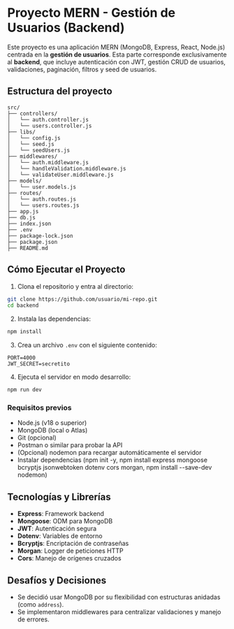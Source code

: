 # Proyecto MERN - Gestión de Usuarios (Backend)

Este proyecto es una aplicación MERN (MongoDB, Express, React, Node.js) centrada en la **gestión de usuarios**. Esta parte corresponde exclusivamente al **backend**, que incluye autenticación con JWT, gestión CRUD de usuarios, validaciones, paginación, filtros y seed de usuarios.



## Estructura del proyecto

```
src/
├── controllers/
│   └── auth.controller.js
│   └── users.controller.js
├── libs/
│   └── config.js
│   └── seed.js
│   └── seedUsers.js
├── middlewares/
│   └── auth.middleware.js
│   └── handleValidation.middleware.js
│   └── validateUser.middleware.js
├── models/
│   └── user.models.js
├── routes/
│   └── auth.routes.js
│   └── users.routes.js
├── app.js
├── db.js
├── index.json
├── .env
├── package-lock.json
├── package.json
├── README.md
```

## Cómo Ejecutar el Proyecto

1. Clona el repositorio y entra al directorio:

```bash
git clone https://github.com/usuario/mi-repo.git
cd backend
```

2. Instala las dependencias:

```bash
npm install
```

3. Crea un archivo `.env` con el siguiente contenido:

```
PORT=4000
JWT_SECRET=secretito
```

4. Ejecuta el servidor en modo desarrollo:

```bash
npm run dev
```

### Requisitos previos

- Node.js (v18 o superior)
- MongoDB (local o Atlas)
- Git (opcional)
- Postman o similar para probar la API
- (Opcional) nodemon para recargar automáticamente el servidor
- Instalar dependencias (npm init -y, npm install express mongoose bcryptjs jsonwebtoken dotenv cors morgan, npm install --save-dev nodemon)


## Tecnologías y Librerías

- **Express**: Framework backend
- **Mongoose**: ODM para MongoDB
- **JWT**: Autenticación segura
- **Dotenv**: Variables de entorno
- **Bcryptjs**: Encriptación de contraseñas
- **Morgan**: Logger de peticiones HTTP
- **Cors**: Manejo de orígenes cruzados

## Desafíos y Decisiones

- Se decidió usar MongoDB por su flexibilidad con estructuras anidadas (como `address`).
- Se implementaron middlewares para centralizar validaciones y manejo de errores.


